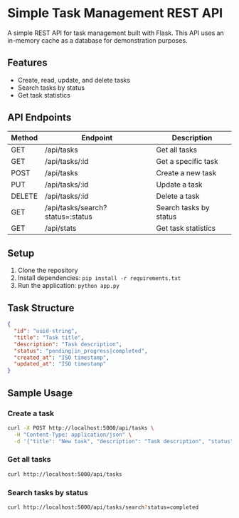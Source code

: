 # Simple Task Management REST API

A simple REST API for task management built with Flask. This API uses an in-memory cache as a database for demonstration purposes.

## Features

- Create, read, update, and delete tasks
- Search tasks by status
- Get task statistics

## API Endpoints

| Method | Endpoint | Description |
|--------|----------|-------------|
| GET | /api/tasks | Get all tasks |
| GET | /api/tasks/:id | Get a specific task |
| POST | /api/tasks | Create a new task |
| PUT | /api/tasks/:id | Update a task |
| DELETE | /api/tasks/:id | Delete a task |
| GET | /api/tasks/search?status=:status | Search tasks by status |
| GET | /api/stats | Get task statistics |

## Setup

1. Clone the repository
2. Install dependencies: `pip install -r requirements.txt`
3. Run the application: `python app.py`

## Task Structure

```json
{
  "id": "uuid-string",
  "title": "Task title",
  "description": "Task description",
  "status": "pending|in_progress|completed",
  "created_at": "ISO timestamp",
  "updated_at": "ISO timestamp"
}
```

## Sample Usage

### Create a task
```bash
curl -X POST http://localhost:5000/api/tasks \
  -H "Content-Type: application/json" \
  -d '{"title": "New task", "description": "Task description", "status": "pending"}'
```

### Get all tasks
```bash
curl http://localhost:5000/api/tasks
```

### Search tasks by status
```bash
curl http://localhost:5000/api/tasks/search?status=completed
```
